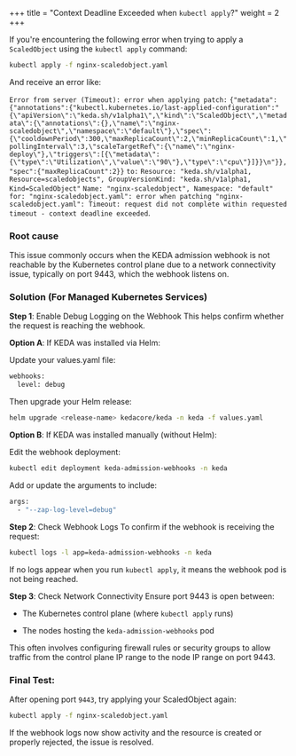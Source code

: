 +++
title = "Context Deadline Exceeded when `kubectl apply`?"
weight = 2
+++

If you're encountering the following error when trying to apply a `ScaledObject` using the `kubectl apply` command:
```sh
kubectl apply -f nginx-scaledobject.yaml
```
And receive an error like:

`Error from server (Timeout): error when applying patch:`
`{"metadata":{"annotations":{"kubectl.kubernetes.io/last-applied-configuration":"{\"apiVersion\":\"keda.sh/v1alpha1\",\"kind\":\"ScaledObject\",\"metadata\":{\"annotations\":{},\"name\":\"nginx-scaledobject\",\"namespace\":\"default\"},\"spec\":{\"cooldownPeriod\":300,\"maxReplicaCount\":2,\"minReplicaCount\":1,\"pollingInterval\":3,\"scaleTargetRef\":{\"name\":\"nginx-deploy\"},\"triggers\":[{\"metadata\":{\"type\":\"Utilization\",\"value\":\"90\"},\"type\":\"cpu\"}]}}\n"}},"spec":{"maxReplicaCount":2}}`
`to:`
`Resource: "keda.sh/v1alpha1, Resource=scaledobjects", GroupVersionKind: "keda.sh/v1alpha1, Kind=ScaledObject"`
`Name: "nginx-scaledobject", Namespace: "default"`
`for: "nginx-scaledobject.yaml": error when patching "nginx-scaledobject.yaml": Timeout: request did not complete within requested timeout - context deadline exceeded`.

### Root cause
This issue commonly occurs when the KEDA admission webhook is not reachable by the Kubernetes control plane due to a network connectivity issue, typically on port 9443, which the webhook listens on.

### Solution (For Managed Kubernetes Services)

__Step 1__: Enable Debug Logging on the Webhook
This helps confirm whether the request is reaching the webhook.

__Option A__: If KEDA was installed via Helm:

Update your values.yaml file:
```sh
webhooks:
  level: debug
```
Then upgrade your Helm release:
```sh
helm upgrade <release-name> kedacore/keda -n keda -f values.yaml
```

__Option B__: If KEDA was installed manually (without Helm):

Edit the webhook deployment:
```sh
kubectl edit deployment keda-admission-webhooks -n keda
```
Add or update the arguments to include:
```sh
args:
  - "--zap-log-level=debug"
```

__Step 2__: Check Webhook Logs
To confirm if the webhook is receiving the request:
```sh
kubectl logs -l app=keda-admission-webhooks -n keda
```
If no logs appear when you run `kubectl apply`, it means the webhook pod is not being reached.


__Step 3__: Check Network Connectivity
Ensure port 9443 is open between:

- The Kubernetes control plane (where `kubectl apply` runs)

- The nodes hosting the `keda-admission-webhooks` pod

This often involves configuring firewall rules or security groups to allow traffic from the control plane IP range to the node IP range on port 9443.

### Final Test:
After opening port `9443`, try applying your ScaledObject again:
```sh
kubectl apply -f nginx-scaledobject.yaml
```
If the webhook logs now show activity and the resource is created or properly rejected, the issue is resolved.
